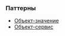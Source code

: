 ### Паттерны

- [Объект-значение](/2014/08/03/7-patterns-to-refactor-javascript-applications-value/)
- [Объект-сервис](/2014/08/04/7-patterns-to-refactor-javascript-applications-service-object/)
